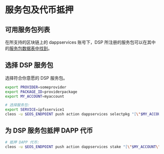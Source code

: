 服务包及代币抵押
====================

## 可用服务包列表

在所支持的区块链上的 dappservices 账号下，DSP 所注册的服务包可以在其中的[服务包数据表中找到](https://kylin.eosx.io/account/dappservices?mode=contract&sub=tables&table=package&lowerBound=&upperBound=&limit=100)。

## 选择 DSP 服务包

选择符合你意愿的 DSP 服务包。

```bash
export PROVIDER=someprovider
export PACKAGE_ID=providerpackage
export MY_ACCOUNT=myaccount

# 选择服务包: 
export SERVICE=ipfsservice1
cleos -u $EOS_ENDPOINT push action dappservices selectpkg "[\"$MY_ACCOUNT\",\"$PROVIDER\",\"$SERVICE\",\"$PACKAGE_ID\"]" -p $MY_ACCOUNT@active
```

##  为 DSP 服务包抵押 DAPP 代币
```bash
# 抵押 DAPP 代币: 
cleos -u $EOS_ENDPOINT push action dappservices stake "[\"$MY_ACCOUNT\",\"$PROVIDER\",\"$SERVICE\",\"50.0000 DAPP\"]' -p $MY_ACCOUNT@active
```